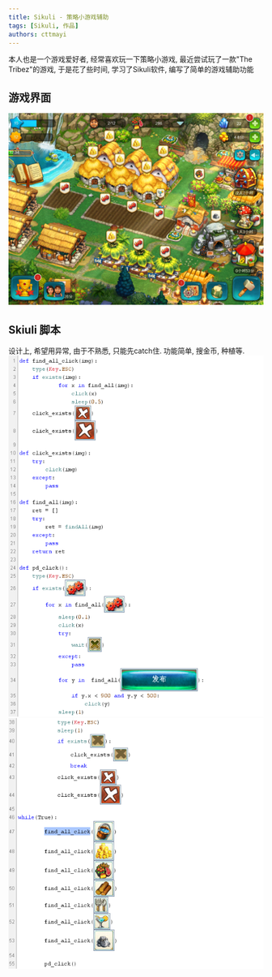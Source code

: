 ```yaml
---
title: Sikuli - 策略小游戏辅助
tags: [Sikuli, 作品]
authors: cttmayi
---
```


本人也是一个游戏爱好者, 经常喜欢玩一下策略小游戏, 最近尝试玩了一款"The Tribez"的游戏, 于是花了些时间, 学习了Sikuli软件, 编写了简单的游戏辅助功能

## 游戏界面
![image](./image-478fdb21.png)

## Skiuli 脚本
设计上, 希望用异常, 由于不熟悉, 只能先catch住.
功能简单, 搜金币, 种植等.
![image](./image-32d1e08d.png)
![image](./image-8f6056af.png)